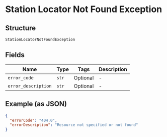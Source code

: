 
# Station Locator Not Found Exception

## Structure

`StationLocatorNotFoundException`

## Fields

| Name | Type | Tags | Description |
|  --- | --- | --- | --- |
| `error_code` | `str` | Optional | - |
| `error_description` | `str` | Optional | - |

## Example (as JSON)

```json
{
  "errorCode": "404.0",
  "errorDescription": "Resource not specified or not found"
}
```

